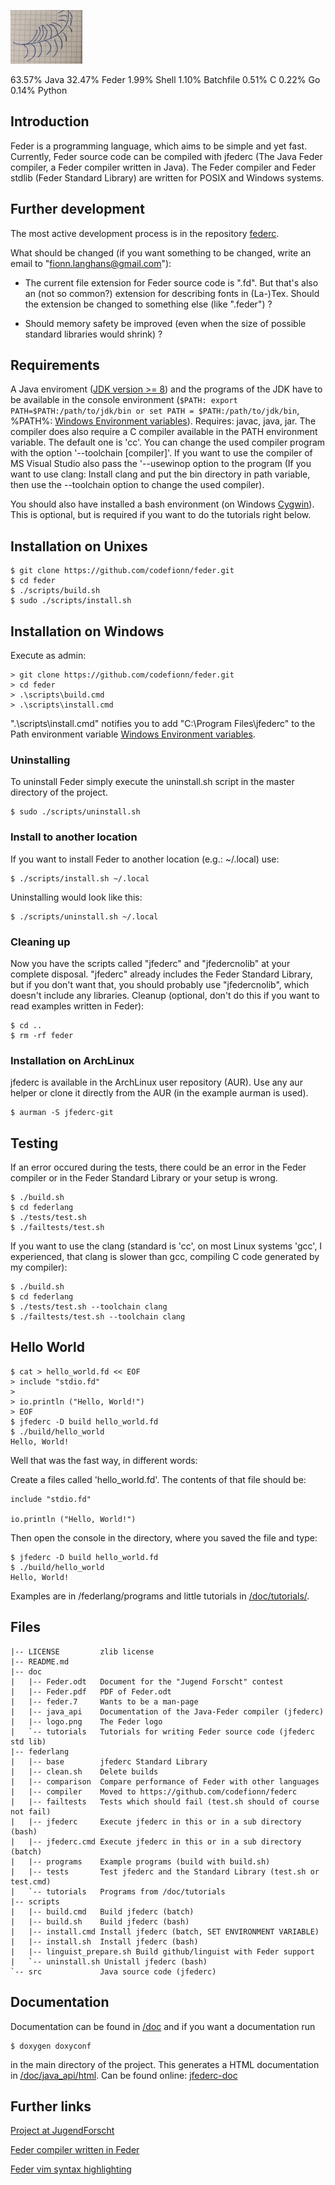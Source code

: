 ![Feder Logo](/doc/logo.png)

63.57%  Java
32.47%  Feder
1.99%   Shell
1.10%   Batchfile
0.51%   C
0.22%   Go
0.14%   Python

## Introduction

Feder is a programming language, which aims to be simple and yet fast.
Currently, Feder source code can be compiled with jfederc (The Java Feder
compiler, a Feder compiler written in Java). The Feder compiler and Feder
stdlib (Feder Standard Library) are written for POSIX and Windows systems.

## Further development

The most active development process is in the repository
[federc](https://github.com/codefionn/federc).

What should be changed (if you want something to be changed, write an email to
"fionn.langhans@gmail.com"):

- The current file extension for Feder source  code is ".fd". But that's also
  an (not so common?) extension for describing fonts in (La-)Tex. Should the
  extension be changed to something else (like ".feder") ?

- Should memory safety be improved (even when the size of possible standard
  libraries would shrink) ?

## Requirements

A Java enviroment ([JDK version >= 8](http://www.oracle.com/technetwork/java/javase/downloads/jdk8-downloads-2133151.html))
and the programs of the JDK have to be available in the console environment
(```$PATH: export PATH=$PATH:/path/to/jdk/bin or
set PATH = $PATH:/path/to/jdk/bin```, %PATH%:
[Windows Environment variables](https://www.computerhope.com/issues/ch000549.htm)).
Requires: javac, java, jar. The compiler does also require a C compiler available
in the PATH environment variable. The default one is 'cc'. You can change the
used compiler program with the option '--toolchain [compiler]'. If you want to
use the compiler of MS Visual Studio also pass the '--usewinop option to the
program (If you want to use clang: Install clang and put the bin directory in
path variable, then use the --toolchain option to change the used compiler).

You should also have installed a bash environment (on Windows [Cygwin](https://cygwin.com/)). This is
optional, but is required if you want to do the tutorials right below.

## Installation on Unixes

```
$ git clone https://github.com/codefionn/feder.git
$ cd feder
$ ./scripts/build.sh
$ sudo ./scripts/install.sh
```

## Installation on Windows

Execute as admin:

```
> git clone https://github.com/codefionn/feder.git
> cd feder
> .\scripts\build.cmd
> .\scripts\install.cmd
```

".\scripts\install.cmd" notifies you to add "C:\Program Files\jfederc" to the
Path environment variable [Windows Environment variables](https://www.computerhope.com/issues/ch000549.htm).

### Uninstalling

To uninstall Feder simply execute the uninstall.sh script in the master directory
of the project.

```
$ sudo ./scripts/uninstall.sh
```

### Install to another location

If you want to install Feder to another location (e.g.: ~/.local) use:

```
$ ./scripts/install.sh ~/.local
```


Uninstalling would look like this:

```
$ ./scripts/uninstall.sh ~/.local
```

### Cleaning up

Now you have the scripts called "jfederc" and "jfedercnolib" at your complete
disposal. "jfederc" already includes the Feder Standard Library, but if you
don't want that, you should probably use "jfedercnolib", which doesn't include
any libraries. Cleanup (optional, don't do this if you want to read examples
written in Feder):

```
$ cd ..
$ rm -rf feder
```

### Installation on ArchLinux

jfederc is available in the ArchLinux user repository (AUR). Use any aur helper
or clone it directly from the AUR (in the example aurman is used).

```
$ aurman -S jfederc-git
```

## Testing

If an error occured during the tests, there could be an error in the Feder
compiler or in the Feder Standard Library or your setup is wrong.

```
$ ./build.sh
$ cd federlang
$ ./tests/test.sh
$ ./failtests/test.sh
```

If you want to use the clang (standard is 'cc', on most Linux systems 'gcc',
I experienced, that clang is slower than gcc, compiling C code generated by
my compiler):

```
$ ./build.sh
$ cd federlang
$ ./tests/test.sh --toolchain clang
$ ./failtests/test.sh --toolchain clang
```

## Hello World

```
$ cat > hello_world.fd << EOF
> include "stdio.fd"
> 
> io.println ("Hello, World!")
> EOF
$ jfederc -D build hello_world.fd
$ ./build/hello_world
Hello, World!
```
Well that was the fast way, in different words:

Create a files called 'hello\_world.fd'. The contents of that file should be:

```
include "stdio.fd"

io.println ("Hello, World!")
```

Then open the console in the directory, where you saved the file and type:

```
$ jfederc -D build hello_world.fd
$ ./build/hello_world
Hello, World!
```

Examples are in /federlang/programs and little tutorials in [/doc/tutorials/](/doc/tutorials).

## Files

```
|-- LICENSE         zlib license
|-- README.md
|-- doc
|   |-- Feder.odt   Document for the "Jugend Forscht" contest
|   |-- Feder.pdf   PDF of Feder.odt
|   |-- feder.7     Wants to be a man-page
|   |-- java_api    Documentation of the Java-Feder compiler (jfederc)
|   |-- logo.png    The Feder logo
|   `-- tutorials   Tutorials for writing Feder source code (jfederc std lib)
|-- federlang
|   |-- base        jfederc Standard Library
|   |-- clean.sh    Delete builds
|   |-- comparison  Compare performance of Feder with other languages
|   |-- compiler    Moved to https://github.com/codefionn/federc
|   |-- failtests   Tests which should fail (test.sh should of course not fail)
|   |-- jfederc     Execute jfederc in this or in a sub directory (bash)
|   |-- jfederc.cmd Execute jfederc in this or in a sub directory (batch)
|   |-- programs    Example programs (build with build.sh)
|   |-- tests       Test jfederc and the Standard Library (test.sh or test.cmd)
|   `-- tutorials   Programs from /doc/tutorials
|-- scripts
|   |-- build.cmd   Build jfederc (batch)
|   |-- build.sh    Build jfederc (bash)
|   |-- install.cmd Install jfederc (batch, SET ENVIRONMENT VARIABLE)
|   |-- install.sh  Install jfederc (bash)
|   |-- linguist_prepare.sh Build github/linguist with Feder support
|   `-- uninstall.sh Unistall jfederc (bash)
`-- src             Java source code (jfederc)
```


## Documentation

Documentation can be found in [/doc](/doc) and if you want a documentation run

```
$ doxygen doxyconf
```

in the main directory of the project. This generates a HTML documentation
in [/doc/java_api/html](/doc/java_api/html). Can be found online: [jfederc-doc](https://codefionn.github.io/jfederc-doc)

## Further links

[Project at JugendForscht](https://www.jugend-forscht.de/projektdatenbank/feder-eine-programmiersprache.html)

[Feder compiler written in Feder](https://github.com/codefionn/federc)

[Feder vim syntax highlighting](https://github.com/codefionn/feder-highlight)
